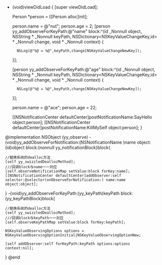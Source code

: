- (void)viewDidLoad {
    [super viewDidLoad];
    
    Person *person = [[Person alloc]init];
    
    person.name = @"nut";
    person.age = 2;
    [person yy_addObserveForKeyPath:@"name" block:^(id  _Nonnull object, NSString * _Nonnull keyPath, NSDictionary<NSKeyValueChangeKey,id> * _Nonnull change, void * _Nonnull context) {
       
        NSLog(@"%@ = %@",keyPath,change[NSKeyValueChangeNewKey]);
    }];
    
    [person yy_addObserveForKeyPath:@"age" block:^(id  _Nonnull object, NSString * _Nonnull keyPath, NSDictionary<NSKeyValueChangeKey,id> * _Nonnull change, void * _Nonnull context) {
        
        NSLog(@"%@ = %@",keyPath,change[NSKeyValueChangeNewKey]);
    }];

    person.name = @"ace";
    person.age = 22;
        
    [[NSNotificationCenter defaultCenter]postNotificationName:SayHello object:person];
    [[NSNotificationCenter defaultCenter]postNotificationName:KillMySelf object:person];
}



@implementation NSObject (yy_observe)
-(void)yy_addObserveForNotification:(NSNotificationName )name object:(id)object block:(nonnull yy_notificationBlock)block{
    
    //替换系统的dealloc方法
    [self yy_swizzledDeallocMethod];
    ///回调block与name一一对应
    [self.observeNotificationMap setValue:block forKey:name];
    [[NSNotificationCenter defaultCenter]addObserver:self selector:@selector(onObserveForNotification:) name:name object:object];
}
-(void)yy_addObserveForKeyPath:(yy_keyPath)keyPath block:(yy_keyPathBlock)block{
    
    //替换系统的dealloc方法
    [self yy_swizzledDeallocMethod];
    ///回调block与keyPath一一对应
    [self.observeKeyPathMap setValue:block forKey:keyPath];
    
    NSKeyValueObservingOptions options = NSKeyValueObservingOptionInitial|NSKeyValueObservingOptionNew;
    
    [self addObserver:self forKeyPath:keyPath options:options context:nil];
}
@end
